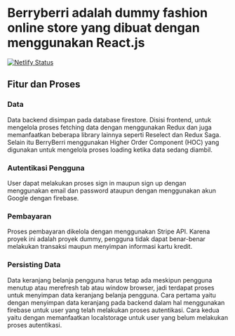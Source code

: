 # Berryberri adalah dummy fashion online store yang dibuat dengan menggunakan React.js

[![Netlify Status](https://api.netlify.com/api/v1/badges/f0015863-2aeb-4548-aebd-2b12c5a14243/deploy-status)](https://app.netlify.com/sites/berryberri/deploys)

## Fitur dan Proses


### Data
Data backend disimpan pada database firestore. Disisi frontend, untuk mengelola proses fetching data dengan menggunakan Redux dan juga memanfaatkan beberapa library lainnya seperti Reselect dan Redux Saga. Selain itu BerryBerri menggunakan Higher Order Component (HOC) yang digunakan untuk mengelola proses loading ketika data sedang diambil.


### Autentikasi Pengguna
User dapat melakukan proses sign in maupun sign up dengan menggunakan email dan password ataupun dengan menggunakan akun Google dengan firebase.


### Pembayaran
Proses pembayaran dikelola dengan menggunakan Stripe API. Karena proyek ini adalah proyek dummy, pengguna tidak dapat benar-benar melakukan transaksi maupun menyimpan informasi kartu kredit.


### Persisting Data
Data keranjang belanja pengguna harus tetap ada meskipun pengguna menutup atau merefresh tab atau window browser, jadi terdapat proses untuk menyimpan data keranjang belanja pengguna. Cara pertama yaitu dengan menyimpan data keranjang pada backend dalam hal menggunakan firebase untuk user yang telah melakukan proses autentikasi. Cara kedua yaitu dengan memanfaatkan localstorage untuk user yang belum melakukan proses autentikasi.




